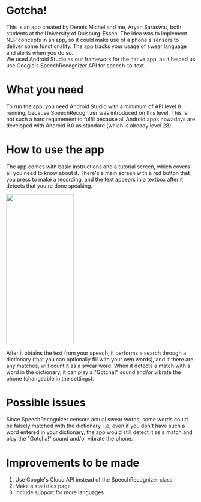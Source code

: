 # Gotcha!
This is an app created by Dennis Michel and me, Aryan Saraswat, both students at the University of Duisburg-Essen. The idea was to implement NLP concepts in an app, so it could make use of a phone's sensors to deliver some functionality. The app tracks your usage of swear language and alerts when you do so.<br/>We used Android Studio as our framework for the native app, as it helped us use Google's SpeechRecognizer API for speech-to-text.

# What you need
To run the app, you need Android Studio with a minimum of API level 8 running, because SpeechRecognizer was introduced on this level. This is not such a hard requirement to fulfil because all Android apps nowadays are developed with Android 9.0 as standard (which is already level 28).

# How to use the app
The app comes with basic instructions and a tutorial screen, which covers all you need to know about it. There's a main screen with a red button that you press to make a recording, and the text appears in a textbox after it detects that you're done speaking.

<img width="180" height="400" src="https://user-images.githubusercontent.com/73822940/112623313-7d7d4900-8e2c-11eb-9602-0945d25106bb.png">

After it obtains the text from your speech, it performs a search through a dictionary (that you can optionally fill with your own words), and if there are any matches, will count it as a swear word. When it detects a match with a word in the dictionary, it can play a "Gotcha!" sound and/or vibrate the phone (changeable in the settings).

# Possible issues
Since SpeechRecognizer censors actual swear words, some words could be falsely matched with the dictionary, i.e, even if you don't have such a word entered in your dictionary, the app would still detect it as a match and play the "Gotcha!" sound and/or vibrate the phone.

# Improvements to be made
1. Use Google's Cloud API instead of the SpeechRecognizer class
2. Make a statistics page
3. Include support for more languages
